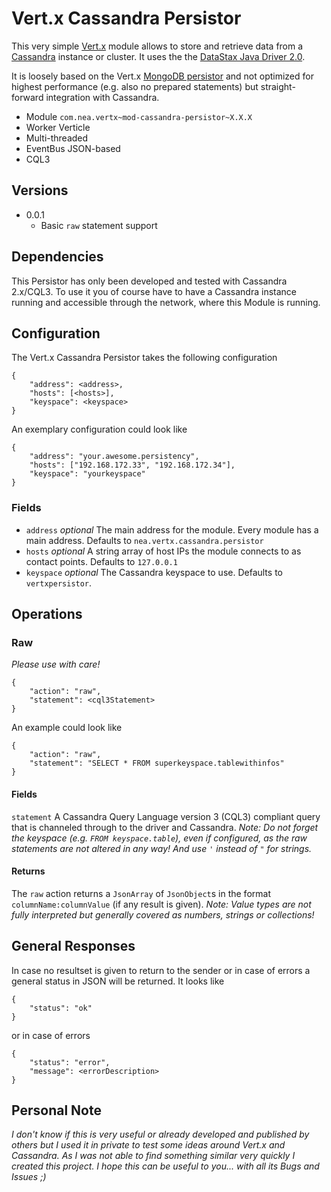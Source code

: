 # Vert.x Cassandra Persistor
This very simple [Vert.x][1] module allows to store and retrieve data from a [Cassandra][2] instance or cluster. It uses the the [DataStax Java Driver 2.0][3].

It is loosely based on the Vert.x [MongoDB persistor][4] and not optimized for highest performance (e.g. also no prepared statements) but straight-forward integration with Cassandra. 

* Module `com.nea.vertx~mod-cassandra-persistor~X.X.X`
* Worker Verticle
* Multi-threaded
* EventBus JSON-based
* CQL3

## Versions
* 0.0.1
    * Basic `raw` statement support

## Dependencies
This Persistor has only been developed and tested with Cassandra 2.x/CQL3. To use it you of course have to have a Cassandra instance running and accessible through the network, where this Module is running.

## Configuration
The Vert.x Cassandra Persistor takes the following configuration

    {
        "address": <address>,
        "hosts": [<hosts>],
        "keyspace": <keyspace>
    }

An exemplary configuration could look like

    {
        "address": "your.awesome.persistency",
        "hosts": ["192.168.172.33", "192.168.172.34"],
        "keyspace": "yourkeyspace"
    }

### Fields
* `address` *optional* The main address for the module. Every module has a main address. Defaults to `nea.vertx.cassandra.persistor`
* `hosts` *optional* A string array of host IPs the module connects to as contact points. Defaults to `127.0.0.1`
* `keyspace` *optional* The Cassandra keyspace to use. Defaults to `vertxpersistor`.

## Operations

### Raw
*Please use with care!*

    {
        "action": "raw",
        "statement": <cql3Statement>
    }
    
An example could look like

    {
        "action": "raw",
        "statement": "SELECT * FROM superkeyspace.tablewithinfos"
    }
    
#### Fields
`statement` A Cassandra Query Language version 3 (CQL3) compliant query that is channeled through to the driver and Cassandra. *Note: Do not forget the keyspace (e.g. `FROM keyspace.table`), even if configured, as the raw statements are not altered in any way! And use `'` instead of `"` for strings.*

#### Returns
The `raw` action returns a `JsonArray` of `JsonObject`s in the format `columnName:columnValue` (if any result is given). *Note: Value types are not fully interpreted but generally covered as numbers, strings or collections!*

## General Responses
In case no resultset is given to return to the sender or in case of errors a general status in JSON will be returned. It looks like

    {
        "status": "ok"
    }
    
or in case of errors

    {
        "status": "error",
        "message": <errorDescription>
    }

## Personal Note
*I don't know if this is very useful or already developed and published by others but I used it in private to test some ideas around Vert.x and Cassandra. As I was not able to find something similar very quickly I created this project. I hope this can be useful to you... with all its Bugs and Issues ;)* 

  [1]: http://vertx.io
  [2]: http://cassandra.apache.org/
  [3]: http://www.datastax.com/documentation/developer/java-driver/2.0
  [4]: https://github.com/vert-x/mod-mongo-persistor